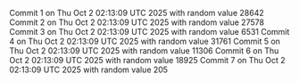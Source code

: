 Commit 1 on Thu Oct  2 02:13:09 UTC 2025 with random value 28642
Commit 2 on Thu Oct  2 02:13:09 UTC 2025 with random value 27578
Commit 3 on Thu Oct  2 02:13:09 UTC 2025 with random value 6531
Commit 4 on Thu Oct  2 02:13:09 UTC 2025 with random value 31761
Commit 5 on Thu Oct  2 02:13:09 UTC 2025 with random value 11306
Commit 6 on Thu Oct  2 02:13:09 UTC 2025 with random value 18925
Commit 7 on Thu Oct  2 02:13:09 UTC 2025 with random value 205
